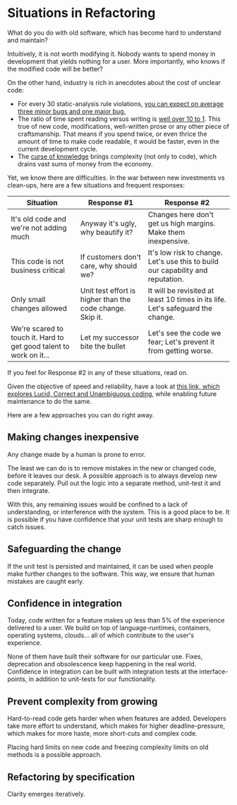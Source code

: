 # Situations in Refactoring

What do you do with old software, which has become hard to understand and maintain?

Intuitively, it is not worth modifying it.
Nobody wants to spend money in development that yields nothing for a user.
More importantly, who knows if the modified code will be better?

On the other hand,
industry is rich in anecdotes about the cost of unclear code:

- For every 30 static-analysis rule violations, [you can expect on average
three minor bugs and one major bug.](https://www.safetyresearch.net/blog/articles/toyota-unintended-acceleration-and-big-bowl-%e2%80%9cspaghetti%e2%80%9d-code)
- The ratio of time spent reading versus writing is
[well over 10 to 1](https://www.goodreads.com/book/show/3735293-clean-code).
This true of new code, modifications, well-written prose or any other piece of craftsmanship.
That means if you spend twice, or even thrice the amount of time to make code readable,
it would be faster, even in the current development cycle.
- The [curse of knowledge](https://stevenpinker.com/files/pinker/files/the_source_of_bad_writing_-_wsj_0.pdf)
brings complexity (not only to code),
which drains vast sums of money from the economy.

Yet, we know there are difficulties. In the war between new investments vs clean-ups,
here are a few situations and frequent responses:

<!-- markdownlint-capture -->
<!-- markdownlint-disable line-length -->

Situation | Response #1 | Response #2
---|---|---
It's old code and we're not adding much | Anyway it's ugly, why beautify it? | Changes here don't get us high margins. Make them inexpensive.
This code is not business critical | If customers don't care, why should we? | It's low risk to change. Let's use this to build our capability and reputation.
Only small changes allowed | Unit test effort is higher than the code change. Skip it. | It will be revisited at least 10 times in its life. Let's safeguard the change.
We're scared to touch it. Hard to get good talent to work on it... | Let my successor bite the bullet | Let's see the code we fear; Let's prevent it from getting worse.
<!-- markdownlint-restore -->

If you feel for Response #2 in any of these situations, read on.

Given the objective of speed and reliability, have a look at
[this link, which explores Lucid, Correct and Unambiguous coding](investment-benefits.md),
while enabling future maintenance to do the same.

Here are a few approaches you can do right away.

## Making changes inexpensive

Any change made by a human is prone to error.

The least we can do is to remove mistakes in the new or changed code,
before it leaves our desk.
A possible approach is to always develop new code separately.
Pull out the logic into a separate method, unit-test it and then integrate.

With this, any remaining issues would be confined to a lack of understanding,
or interference with the system. This is a good place to be.
It is possible if you have confidence
that your unit tests are sharp enough to catch issues.

## Safeguarding the change

If the unit test is persisted and maintained,
it can be used when people make further changes to the software.
This way, we ensure that human mistakes are caught early.

## Confidence in integration

Today, code written for a feature
makes up less than 5% of the experience delivered to a user.
We build on top of language-runtimes, containers, operating systems, clouds...
all of which contribute to the user's experience.

None of them have built their software for our particular use.
Fixes, deprecation and obsolescence keep happening in the real world.
Confidence in integration can be built with integration tests
at the interface-points, in addition to unit-tests for our functionality.

## Prevent complexity from growing

Hard-to-read code gets harder when when features are added. Developers
take more effort to understand, which makes for higher deadline-pressure,
which makes for more haste, more short-cuts and complex code.

Placing hard limits on new code and freezing complexity limits on old methods
is a possible approach.

## Refactoring by specification
Clarity emerges iteratively. 
